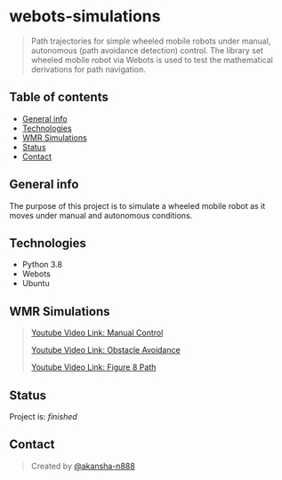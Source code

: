 # webots-simulations
> Path trajectories for simple wheeled mobile robots under manual, autonomous (path avoidance detection) control. The library set wheeled mobile robot via Webots is used to test the mathematical derivations for path navigation.

## Table of contents
* [General info](#general-info)
* [Technologies](#technologies)
* [WMR Simulations](#cwmr-simulations)
* [Status](#status)
* [Contact](#contact)

## General info
The purpose of this project is to simulate a wheeled mobile robot as it moves under manual and autonomous conditions. 

## Technologies
* Python 3.8
* Webots
* Ubuntu

## WMR Simulations
> [Youtube Video Link: Manual Control](https://www.youtube.com/watch?v=KaakY4X1c4o)
> 
> [Youtube Video Link: Obstacle Avoidance](https://youtu.be/VKyRv9VGiKg)
> 
> [Youtube Video Link: Figure 8 Path](https://www.youtube.com/watch?v=v8X3o6aBtSE)
> 
## Status
Project is: _finished_

## Contact
> Created by [@akansha-n888](https://www.linkedin.com/in/akansha-nagar/)
